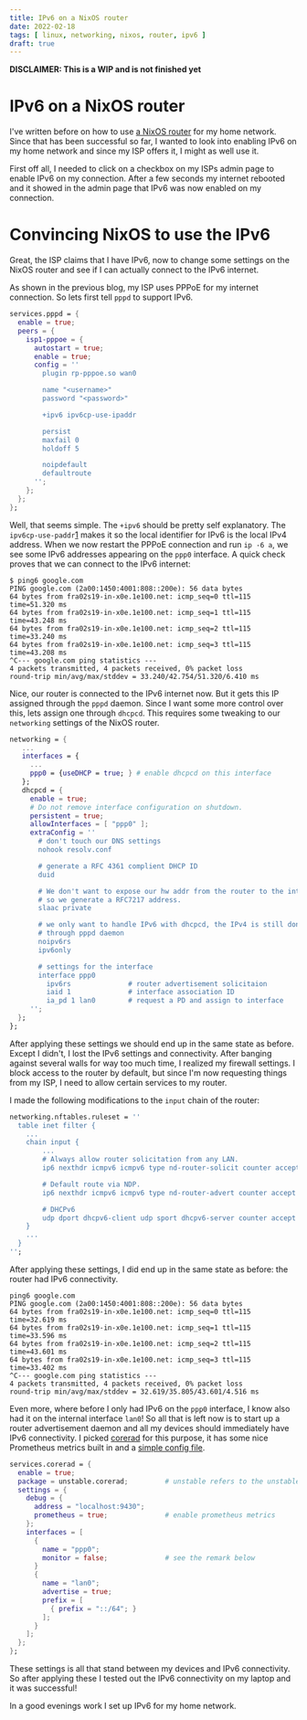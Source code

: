 ```yaml
---
title: IPv6 on a NixOS router
date: 2022-02-18
tags: [ linux, networking, nixos, router, ipv6 ]
draft: true
---
```


**DISCLAIMER: This is a WIP and is not finished yet**

# IPv6 on a NixOS router

I've written before on how to use [a NixOS
router](https://francis.begyn.be/blog/nixos-home-router) for my home network.
Since that has been successful so far, I wanted to look into enabling IPv6 on my
home network and since my ISP offers it, I might as well use it.

First off all, I needed to click on a checkbox on my ISPs admin page to enable
IPv6 on my connection. After a few seconds my internet rebooted and it showed in
the admin page that IPv6 was now enabled on my connection.

# Convincing NixOS to use the IPv6

Great, the ISP claims that I have IPv6, now to change some settings on the NixOS
router and see if I can actually connect to the IPv6 internet.

As shown in the previous blog, my ISP uses PPPoE for my internet connection. So
lets first tell `pppd` to support IPv6.

```nix
services.pppd = {
  enable = true;
  peers = {
    isp1-pppoe = {
      autostart = true;
      enable = true;
      config = ''
        plugin rp-pppoe.so wan0

        name "<username>"
        password "<password>"

        +ipv6 ipv6cp-use-ipaddr

        persist
        maxfail 0
        holdoff 5

        noipdefault
        defaultroute
      '';
    };
  };
};
```

Well, that seems simple. The `+ipv6` should be pretty self explanatory. The
`ipv6cp-use-paddr`[1](https://linux.die.net/man/8/pppd) makes it so the local
identifier for IPv6 is the local IPv4 address. When we now restart the PPPoE
connection and run `ip -6 a`, we see some IPv6 addresses appearing on the `ppp0`
interface. A quick check proves that we can connect to the IPv6 internet:

```plain
$ ping6 google.com
PING google.com (2a00:1450:4001:808::200e): 56 data bytes
64 bytes from fra02s19-in-x0e.1e100.net: icmp_seq=0 ttl=115 time=51.320 ms
64 bytes from fra02s19-in-x0e.1e100.net: icmp_seq=1 ttl=115 time=43.248 ms
64 bytes from fra02s19-in-x0e.1e100.net: icmp_seq=2 ttl=115 time=33.240 ms
64 bytes from fra02s19-in-x0e.1e100.net: icmp_seq=3 ttl=115 time=43.208 ms
^C--- google.com ping statistics ---
4 packets transmitted, 4 packets received, 0% packet loss
round-trip min/avg/max/stddev = 33.240/42.754/51.320/6.410 ms
```

Nice, our router is connected to the IPv6 internet now. But it gets this IP
assigned through the `pppd` daemon. Since I want some more control over this,
lets assign one through `dhcpcd`. This requires some tweaking to our `networking`
settings of the NixOS router.

```nix
networking = {
   ...
   interfaces = {
     ...
     ppp0 = {useDHCP = true; } # enable dhcpcd on this interface
   };
   dhcpcd = {
     enable = true;
     # Do not remove interface configuration on shutdown.
     persistent = true;
     allowInterfaces = [ "ppp0" ];
     extraConfig = ''
       # don't touch our DNS settings
       nohook resolv.conf

       # generate a RFC 4361 complient DHCP ID
       duid

       # We don't want to expose our hw addr from the router to the internet,
       # so we generate a RFC7217 address.
       slaac private

       # we only want to handle IPv6 with dhcpcd, the IPv4 is still done
       # through pppd daemon
       noipv6rs
       ipv6only

       # settings for the interface
       interface ppp0
         ipv6rs              # router advertisement solicitaion
         iaid 1              # interface association ID
         ia_pd 1 lan0        # request a PD and assign to interface
     '';
  };
};
```

After applying these settings we should end up in the same state as before.
Except I didn't, I lost the IPv6 settings and connectivity. After banging against
several walls for way too much time, I realized my firewall settings. I block
access to the router by default, but since I'm now requesting things from my
ISP, I need to allow certain services to my router.

I made the following modifications to the `input` chain of the router:

```nix
networking.nftables.ruleset = ''
  table inet filter {
    ...
    chain input {
        ...
        # Always allow router solicitation from any LAN.
        ip6 nexthdr icmpv6 icmpv6 type nd-router-solicit counter accept

        # Default route via NDP.
        ip6 nexthdr icmpv6 icmpv6 type nd-router-advert counter accept

        # DHCPv6
        udp dport dhcpv6-client udp sport dhcpv6-server counter accept comment "IPv6 DHCP"
    }
    ...
  }
'';
```

After applying these settings, I did end up in the same state as before: the
router had IPv6 connectivity.

```plain
ping6 google.com
PING google.com (2a00:1450:4001:808::200e): 56 data bytes
64 bytes from fra02s19-in-x0e.1e100.net: icmp_seq=0 ttl=115 time=32.619 ms
64 bytes from fra02s19-in-x0e.1e100.net: icmp_seq=1 ttl=115 time=33.596 ms
64 bytes from fra02s19-in-x0e.1e100.net: icmp_seq=2 ttl=115 time=43.601 ms
64 bytes from fra02s19-in-x0e.1e100.net: icmp_seq=3 ttl=115 time=33.402 ms
^C--- google.com ping statistics ---
4 packets transmitted, 4 packets received, 0% packet loss
round-trip min/avg/max/stddev = 32.619/35.805/43.601/4.516 ms
```

Even more, where before I only had IPv6 on the `ppp0` interface, I know also had
it on the internal interface `lan0`! So all that is left now is to start up a
router advertisement daemon and all my devices should immediately have IPv6
connectivity. I picked [corerad](https://github.com/mdlayher/corerad) for this
purpose, it has some nice Prometheus metrics built in and a [simple config
file](https://corerad.net/intro/).

```nix
services.corerad = {
  enable = true;
  package = unstable.corerad;         # unstable refers to the unstable branch of nixpkgs
  settings = {
    debug = {
      address = "localhost:9430";
      prometheus = true;              # enable prometheus metrics
    };
    interfaces = [
      {
        name = "ppp0";
        monitor = false;              # see the remark below
      }
      {
        name = "lan0";
        advertise = true;
        prefix = [
          { prefix = "::/64"; }
        ];
      }
    ];
  };
};
```

These settings is all that stand between my devices and IPv6 connectivity. So
after applying these I tested out the IPv6 connectivity on my laptop and it was successful!

In a good evenings work I set up IPv6 for my home network.
